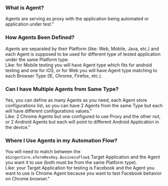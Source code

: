﻿### What is Agent?            
Agents are serving as proxy with the application being automated or application under test."
                       
           
### How Agents Been Defined?            
Agents are separated by their Platform (like: Web, Mobile, Java, etc.) and each Agent is supposed to be used for different type of tested application under the same Platform type.            
Like: for Mobile testing you will have Agent type which fits for android testing and one for iOS, or for Web you will have Agent type matching to each Browser Type (IE, Chrome, Firefox, etc.).
                        
            
### Can I have Multiple Agents from Same Type?           
Yes, you can define as many Agents as you need, each Agent store configurations list, so you can have 2 Agents from the same Type but each will have different configurations values."            
Like: 2 Chrome Agents but one configured to use Proxy and the other not, or 2 Android Agents but each will point to different Android Application in the device."            
            
            
### Where I Use Agents in my Automation Flow?            
You will need to match between the ```$GingerCore.eTermResKey.BusinessFlow$``` Target Application and the Agent you want it to use (both must be from the same Platform type).            
Like: your Target Application for testing is Facebook and the Agent you want to use is Chrome Agent because you want to test Facebook behavior on Chrome browser."
                       